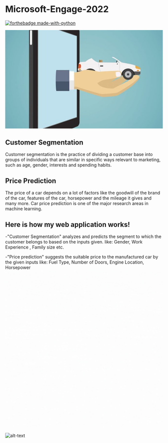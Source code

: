 # Microsoft-Engage-2022

[![forthebadge made-with-python](http://ForTheBadge.com/images/badges/made-with-python.svg)](https://www.python.org/)

![alt-text](assets/image.jpg)
## Customer Segmentation
Customer segmentation is the practice of dividing a customer base into groups of individuals that are similar in specific ways relevant to marketing, such as age, gender, interests and spending habits.

## Price Prediction
The price of a car depends on a lot of factors like the goodwill of the brand of the car, features of the car, horsepower and the mileage it gives and many more. Car price prediction is one of the major research areas in machine learning. <br/>

## Here is how my web application works!


-"Customer Segmentation" analyzes and predicts the segment to which the customer belongs to based on the inputs given. like:
  Gender, Work Experience , Family size etc.
  
  
 -"Price prediction" suggests the suitable price to the manufactured car by the given inputs like:
  Fuel Type, Number of Doors, Engine Location, Horsepower
  <br/>
![alt-text](assets/CS.gif)


![alt-text](assets/Price_Prediction.gif)
